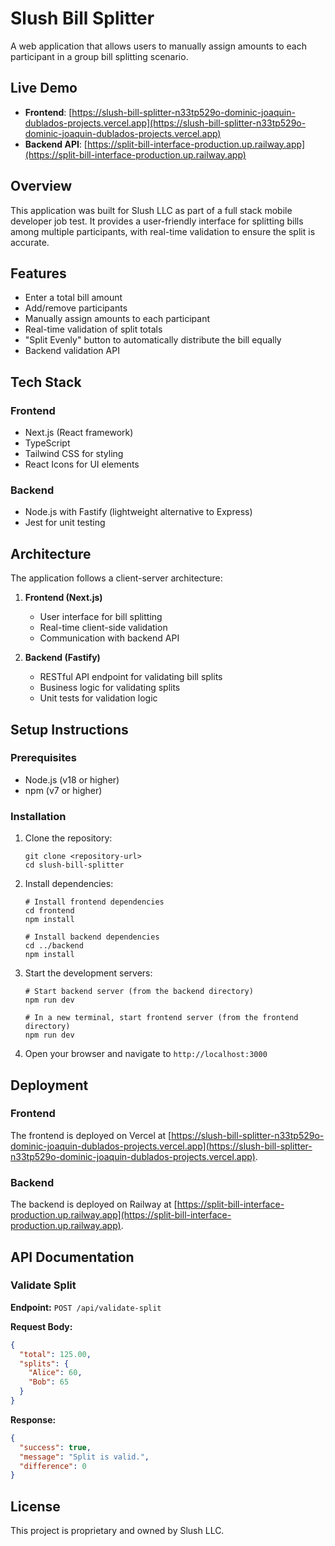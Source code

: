 # Slush Bill Splitter

A web application that allows users to manually assign amounts to each participant in a group bill splitting scenario.

## Live Demo

- **Frontend**: [https://slush-bill-splitter-n33tp529o-dominic-joaquin-dublados-projects.vercel.app](https://slush-bill-splitter-n33tp529o-dominic-joaquin-dublados-projects.vercel.app)
- **Backend API**: [https://split-bill-interface-production.up.railway.app](https://split-bill-interface-production.up.railway.app)

## Overview

This application was built for Slush LLC as part of a full stack mobile developer job test. It provides a user-friendly interface for splitting bills among multiple participants, with real-time validation to ensure the split is accurate.

## Features

- Enter a total bill amount
- Add/remove participants
- Manually assign amounts to each participant
- Real-time validation of split totals
- "Split Evenly" button to automatically distribute the bill equally
- Backend validation API

## Tech Stack

### Frontend
- Next.js (React framework)
- TypeScript
- Tailwind CSS for styling
- React Icons for UI elements

### Backend
- Node.js with Fastify (lightweight alternative to Express)
- Jest for unit testing

## Architecture

The application follows a client-server architecture:

1. **Frontend (Next.js)**
   - User interface for bill splitting
   - Real-time client-side validation
   - Communication with backend API

2. **Backend (Fastify)**
   - RESTful API endpoint for validating bill splits
   - Business logic for validating splits
   - Unit tests for validation logic

## Setup Instructions

### Prerequisites
- Node.js (v18 or higher)
- npm (v7 or higher)

### Installation

1. Clone the repository:
   ```
   git clone <repository-url>
   cd slush-bill-splitter
   ```

2. Install dependencies:
   ```
   # Install frontend dependencies
   cd frontend
   npm install
   
   # Install backend dependencies
   cd ../backend
   npm install
   ```

3. Start the development servers:
   ```
   # Start backend server (from the backend directory)
   npm run dev
   
   # In a new terminal, start frontend server (from the frontend directory)
   npm run dev
   ```

4. Open your browser and navigate to `http://localhost:3000`

## Deployment

### Frontend
The frontend is deployed on Vercel at [https://slush-bill-splitter-n33tp529o-dominic-joaquin-dublados-projects.vercel.app](https://slush-bill-splitter-n33tp529o-dominic-joaquin-dublados-projects.vercel.app).

### Backend
The backend is deployed on Railway at [https://split-bill-interface-production.up.railway.app](https://split-bill-interface-production.up.railway.app).

## API Documentation

### Validate Split

**Endpoint:** `POST /api/validate-split`

**Request Body:**
```json
{
  "total": 125.00,
  "splits": {
    "Alice": 60,
    "Bob": 65
  }
}
```

**Response:**
```json
{
  "success": true,
  "message": "Split is valid.",
  "difference": 0
}
```

## License

This project is proprietary and owned by Slush LLC. 
